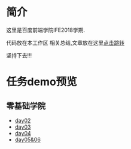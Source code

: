 # 简介
这里是百度前端学院IFE2018学期.

代码放在本工作区
相关总结,文章放在这里[点击跳转](https://github.com/ZTYZZ/blog/tree/master/web-learn)

坚持下去!!!

# 任务demo预览

## 零基础学院
- [day02](https://ztyzz.github.io/IFE2018/1/day02/resume.html)
- [day03](https://ztyzz.github.io/IFE2018/1/day03/resume.html)
- [day04](https://ztyzz.github.io/IFE2018/1/day04/resume.html)
- [day05&06](https://ztyzz.github.io/IFE2018/1/day05&day06/resume.html)